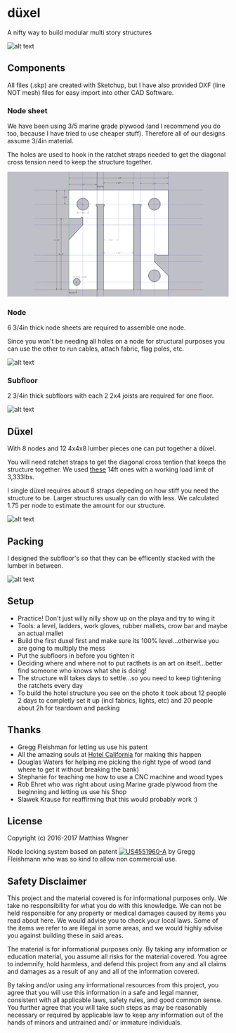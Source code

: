# düxel
A nifty way to build modular multi story structures

![alt text](https://github.com/hotelcaliforniabm/duxel/blob/master/collage.jpg "Meat space Düxels")

## Components
All files (.skp) are created with Sketchup, but I have also provided DXF (line NOT mesh) files for easy import into other CAD Software.

### Node sheet
We have been using 3/5 marine grade plywood (and I recommend you do too, because I have tried to use cheaper stuff). Therefore all of our designs assume 3/4in material.

The holes are used to hook in the ratchet straps needed to get the diagonal cross tension need to keep the structure together.

![alt text](https://github.com/hotelcaliforniabm/duxel/blob/master/node/3:4in%20plywood%20node%20sheet.jpg "Düxel Node Sheet")

### Node
6 3/4in thick node sheets are required to assemble one node.

Since you won't be needing all holes on a node for structural purposes you can use the other to run cables, attach fabric, flag poles, etc.

![alt text](https://github.com/hotelcaliforniabm/duxel/blob/master/node/3:4in%20plywood%20node.jpg "Düxel Node")

### Subfloor
2 3/4in thick subfloors with each 2 2x4 joists are required for one floor.

![alt text](https://github.com/hotelcaliforniabm/duxel/blob/master/subfloor/Subfloor.jpg "Düxel Subfloor")


## Düxel
With 8 nodes and 12 4x4x8 lumber pieces one can put together a düxel.

You will need ratchet straps to get the diagonal cross tention that keeps the structure together. We used [these](http://www.cargoequipmentcorp.com/2-Inch-Ratchet-Straps-with-Wire-Hooks-p/57xx84x-12.htm) 14ft ones with a working load limit of 3,333lbs.

I single düxel requires about 8 straps depeding on how stiff you need the structure to be. Larger structures usually can do with less. We calculated 1.75 per node to estimate the amount for our structure.
 
![alt text](https://github.com/hotelcaliforniabm/duxel/blob/master/duxel/Duxel.jpg "Düxel")

## Packing
I designed the subfloor's so that they can be efficently stacked with the lumber in between.

![alt text](https://github.com/hotelcaliforniabm/duxel/blob/master/duxel/Stacked%20Components.jpg "Packed Düxel components")

## Setup
* Practice! Don't just willy nilly show up on the playa and try to wing it
* Tools: a level, ladders, work gloves, rubber mallets, crow bar and maybe an actual mallet
* Build the first duxel first and make sure its 100% level...otherwise you are going to multiply the mess
* Put the subfloors in before you tighten it
* Deciding where and where not to put racthets is an art on itself...better find someone who knows what she is doing!
* The structure will takes days to settle...so you need to keep tightening the ratchets every day
* To build the hotel structure you see on the photo it took about 12 people 2 days to completly set it up (incl fabrics, lights, etc) and 20 people about 2h for teardown and packing

## Thanks
* Gregg Fleishman for letting us use his patent
* All the amazing souls at [Hotel California](https://www.facebook.com/HotelCaliforniaBM) for making this happen
* Douglas Waters for helping me picking the right type of wood (and where to get it without breaking the bank)
* Stephanie for teaching me how to use a CNC machine and wood types
* Rob Ehret who was right about using Marine grade plywood from the beginning and letting us use his Shop
* Slawek Krause for reaffirming that this would probably work :)

## License
Copyright (c) 2016-2017 Matthias Wagner

Node locking system based on patent [![US4551960-A](https://www.google.com/patents/US4551960)](https://www.google.com/patents/US4551960) by Gregg Fleishmann who was so kind to allow non commercial use.

## Safety Disclaimer
This project and the material covered is for informational purposes only. We take no responsibility for what you do with this knowledge. We can not be held responsible for any property or medical damages caused by items you read about here. We would advise you to check your local laws. Some of the items we refer to are illegal in some areas, and we would highly advise you against building these in said areas.

The material is for informational purposes only. By taking any information or education material,  you assume all risks for the material covered. You agree to indemnify, hold harmless, and defend this project from any and all claims and damages as a result of any and all of the information covered.

By taking and/or using any informational resources from this project, you agree that you will use this information in a safe and legal manner, consistent with all applicable laws, safety rules, and good common sense. You further agree that you will take such steps as may be reasonably necessary or required by applicable law to keep any information out of the hands of minors and untrained and/ or immature individuals.
